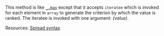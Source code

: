 This method is like <a href="#max"><code>\_.max</code></a> except that it accepts <code>iteratee</code> which is invoked for each element in <code>array</code> to generate the criterion by which the value is ranked. The iteratee is invoked with one argument: <em>(value)</em>.

Resources: [Spread syntax](https://developer.mozilla.org/docs/Web/JavaScript/Reference/Operators/Spread_syntax)
